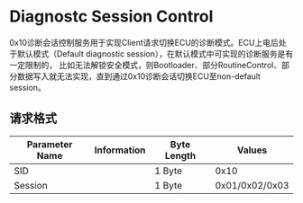 # Diagnostc Session Control

0x10诊断会话控制服务用于实现Client请求切换ECU的诊断模式。ECU上电后处于默认模式（Default diagnostic session），在默认模式中可实现的诊断服务是有一定限制的，
比如无法解锁安全模式，则Bootloader、部分RoutineControl、部分数据写入就无法实现，直到通过0x10诊断会话切换ECU至non-default session。

## 请求格式

| Parameter Name | Information | Byte Length | Values |
| ---- | ---- | ---- | ---- |
| SID |  | 1 Byte | 0x10 |
| Session || 1 Byte | 0x01/0x02/0x03 |

